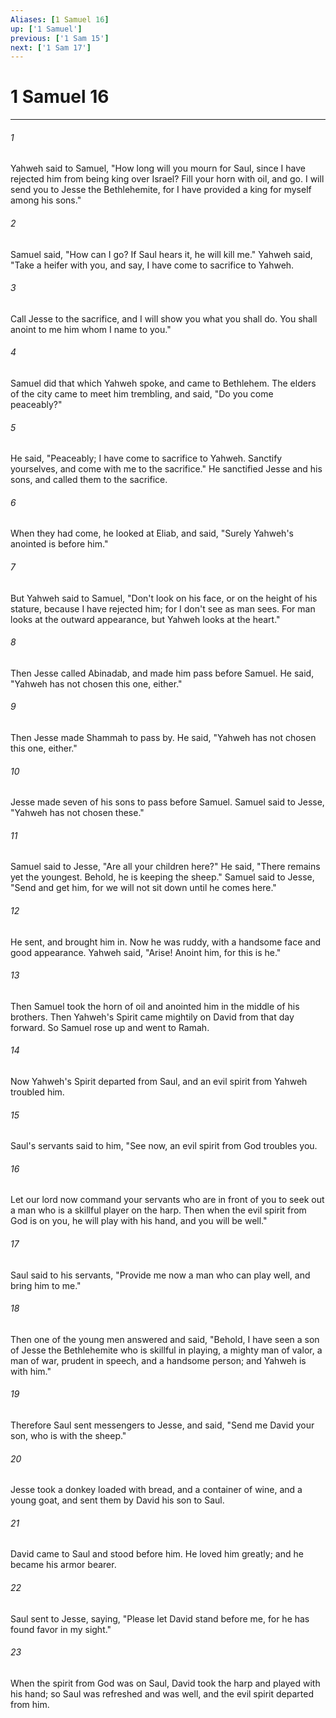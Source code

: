 ```yaml
---
Aliases: [1 Samuel 16]
up: ['1 Samuel']
previous: ['1 Sam 15']
next: ['1 Sam 17']
---
```

# 1 Samuel 16
***





###### 1 

Yahweh said to Samuel, "How long will you mourn for Saul, since I have rejected him from being king over Israel? Fill your horn with oil, and go. I will send you to Jesse the Bethlehemite, for I have provided a king for myself among his sons." 



###### 2 

Samuel said, "How can I go? If Saul hears it, he will kill me." Yahweh said, "Take a heifer with you, and say, I have come to sacrifice to Yahweh. 



###### 3 

Call Jesse to the sacrifice, and I will show you what you shall do. You shall anoint to me him whom I name to you." 



###### 4 

Samuel did that which Yahweh spoke, and came to Bethlehem. The elders of the city came to meet him trembling, and said, "Do you come peaceably?" 



###### 5 

He said, "Peaceably; I have come to sacrifice to Yahweh. Sanctify yourselves, and come with me to the sacrifice." He sanctified Jesse and his sons, and called them to the sacrifice. 



###### 6 

When they had come, he looked at Eliab, and said, "Surely Yahweh's anointed is before him." 



###### 7 

But Yahweh said to Samuel, "Don't look on his face, or on the height of his stature, because I have rejected him; for I don't see as man sees. For man looks at the outward appearance, but Yahweh looks at the heart." 



###### 8 

Then Jesse called Abinadab, and made him pass before Samuel. He said, "Yahweh has not chosen this one, either." 



###### 9 

Then Jesse made Shammah to pass by. He said, "Yahweh has not chosen this one, either." 



###### 10 

Jesse made seven of his sons to pass before Samuel. Samuel said to Jesse, "Yahweh has not chosen these." 



###### 11 

Samuel said to Jesse, "Are all your children here?" He said, "There remains yet the youngest. Behold, he is keeping the sheep." Samuel said to Jesse, "Send and get him, for we will not sit down until he comes here." 



###### 12 

He sent, and brought him in. Now he was ruddy, with a handsome face and good appearance. Yahweh said, "Arise! Anoint him, for this is he." 



###### 13 

Then Samuel took the horn of oil and anointed him in the middle of his brothers. Then Yahweh's Spirit came mightily on David from that day forward. So Samuel rose up and went to Ramah. 



###### 14 

Now Yahweh's Spirit departed from Saul, and an evil spirit from Yahweh troubled him. 



###### 15 

Saul's servants said to him, "See now, an evil spirit from God troubles you. 



###### 16 

Let our lord now command your servants who are in front of you to seek out a man who is a skillful player on the harp. Then when the evil spirit from God is on you, he will play with his hand, and you will be well." 



###### 17 

Saul said to his servants, "Provide me now a man who can play well, and bring him to me." 



###### 18 

Then one of the young men answered and said, "Behold, I have seen a son of Jesse the Bethlehemite who is skillful in playing, a mighty man of valor, a man of war, prudent in speech, and a handsome person; and Yahweh is with him." 



###### 19 

Therefore Saul sent messengers to Jesse, and said, "Send me David your son, who is with the sheep." 



###### 20 

Jesse took a donkey loaded with bread, and a container of wine, and a young goat, and sent them by David his son to Saul. 



###### 21 

David came to Saul and stood before him. He loved him greatly; and he became his armor bearer. 



###### 22 

Saul sent to Jesse, saying, "Please let David stand before me, for he has found favor in my sight." 



###### 23 

When the spirit from God was on Saul, David took the harp and played with his hand; so Saul was refreshed and was well, and the evil spirit departed from him.
